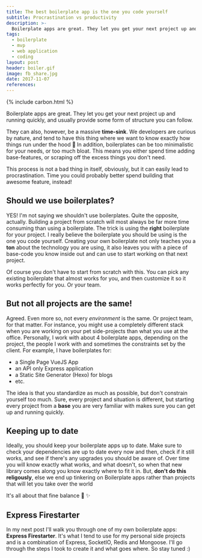 ```yaml
---
title: The best boilerplate app is the one you code yourself
subtitle: Procrastination vs productivity
description: >-
  Boilerplate apps are great. They let you get your next project up and running quickly, and usually provide some form of structure you can follow. But the best boilerplate app is the one you code yourself.
tags:
  - boilerplate
  - mvp
  - web application
  - coding
layout: post
header: boiler.gif
image: fb_share.jpg
date: 2017-11-07
references:
---
```


{% include carbon.html %}

Boilerplate apps are great. They let you get your next project up and running quickly, and usually provide some form of structure you can follow.

They can also, however, be a massive **time-sink**. We developers are curious by nature, and tend to have this thing where we want to know exactly how things run under the hood 🙈 In addition, boilerplates can be too minimalistic for your needs, or too much bloat. This means you either spend time adding base-features, or scraping off the excess things you don't need.

This process is not a bad thing in itself, obviously, but it can easily lead to procrastination. Time you could probably better spend building that awesome feature, instead!

## Should we use boilerplates?

YES! I'm not saying we shouldn't use boilerplates. Quite the opposite, actually. Building a project from scratch will most always be far more time consuming than using a boilerplate. The trick is using the **right** boilerplate for your project. I really believe the boilerplate you should be using is the one you code yourself. Creating your own boilerplate not only teaches you a **ton** about the technology you are using, it also leaves you with a piece of base-code you know inside out and can use to start working on that next project.

Of course you don't have to start from scratch with this. You can pick any existing boilerplate that almost works for you, and then customize it so it works perfectly for you. Or your team.

## But not all projects are the same!

Agreed. Even more so, not every _environment_ is the same. Or project team, for that matter. For instance, you might use a completely different stack when you are working on your pet side-projects than what you use at the office. Personally, I work with about 4 boilerplate apps, depending on the project, the people I work with and sometimes the constraints set by the client. For example, I have boilerplates for:

* a Single Page VueJS App
* an API only Express application
* a Static Site Generator (Hexo) for blogs
* etc.

The idea is that you standardize as much as possible, but don't constrain yourself too much. Sure, every project and situation is different, but starting every project from a **base** you are very familiar with makes sure you can get up and running quickly.

## Keeping up to date

Ideally, you should keep your boilerplate apps up to date. Make sure to check your dependencies are up to date every now and then, check if it still works, and see if there's any upgrades you should be aware of. Over time you will know exactly what works, and what doesn't, so when that new library comes along you know exactly where to fit it in. But, **don't do this religously**, else we end up tinkering on Boilerplate apps rather than projects that will let you take over the world

It's all about that fine balance 🦄 ✨

<!-- <center>![Balance](/images/balance.gif "Balance")</center> -->

## Express Firestarter

In my next post I'll walk you through one of my own boilerplate apps: **Express Firestarter**. It's what I tend to use for my personal side projects and is a combination of Express, SocketIO, Redis and Mongoose. I'll go through the steps I took to create it and what goes where. So stay tuned :)
